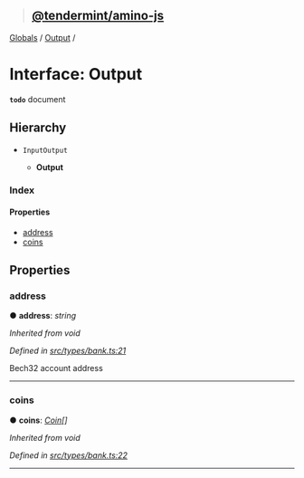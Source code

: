 > ## [@tendermint/amino-js](../README.md)

[Globals](../README.md) / [Output](output.md) /

# Interface: Output

**`todo`** document

## Hierarchy

* `InputOutput`

  * **Output**

### Index

#### Properties

* [address](output.md#address)
* [coins](output.md#coins)

## Properties

###  address

● **address**: *string*

*Inherited from void*

*Defined in [src/types/bank.ts:21](url)*

Bech32 account address

___

###  coins

● **coins**: *[Coin](coin.md)[]*

*Inherited from void*

*Defined in [src/types/bank.ts:22](url)*

___